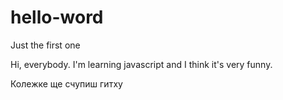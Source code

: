 # hello-word
Just the first one 

Hi, everybody.
I'm learning javascript and I think it's very funny.

Колежке ще счупиш гитху
